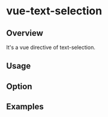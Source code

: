 # vue-text-selection

## Overview

It's a vue directive of text-selection.

## Usage

## Option

## Examples